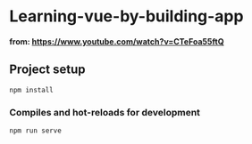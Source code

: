 # Learning-vue-by-building-app

#### from: https://www.youtube.com/watch?v=CTeFoa55ftQ
## Project setup
```
npm install
```

### Compiles and hot-reloads for development
```
npm run serve
```